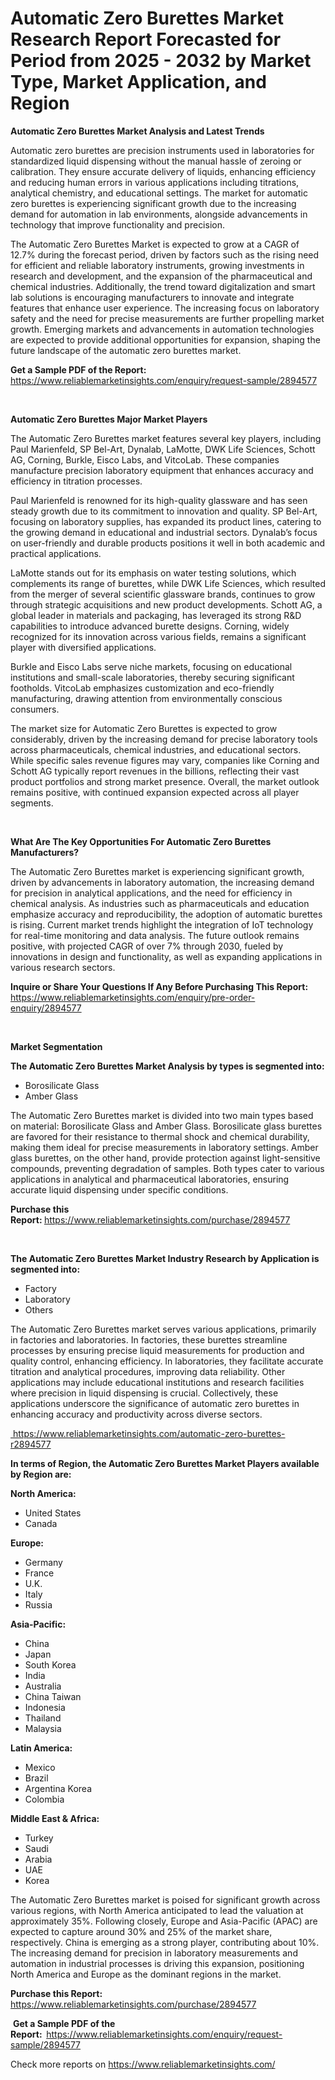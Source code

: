 <p><h1>Automatic Zero Burettes Market Research Report Forecasted for Period from 2025 -  2032 by Market Type, Market Application, and Region</h1></p><p><strong>Automatic Zero Burettes Market Analysis and Latest Trends</strong></p>
<p><p>Automatic zero burettes are precision instruments used in laboratories for standardized liquid dispensing without the manual hassle of zeroing or calibration. They ensure accurate delivery of liquids, enhancing efficiency and reducing human errors in various applications including titrations, analytical chemistry, and educational settings. The market for automatic zero burettes is experiencing significant growth due to the increasing demand for automation in lab environments, alongside advancements in technology that improve functionality and precision.</p><p>The Automatic Zero Burettes Market is expected to grow at a CAGR of 12.7% during the forecast period, driven by factors such as the rising need for efficient and reliable laboratory instruments, growing investments in research and development, and the expansion of the pharmaceutical and chemical industries. Additionally, the trend toward digitalization and smart lab solutions is encouraging manufacturers to innovate and integrate features that enhance user experience. The increasing focus on laboratory safety and the need for precise measurements are further propelling market growth. Emerging markets and advancements in automation technologies are expected to provide additional opportunities for expansion, shaping the future landscape of the automatic zero burettes market.</p></p>
<p><strong>Get a Sample PDF of the Report:&nbsp;</strong> <a href="https://www.reliablemarketinsights.com/enquiry/request-sample/2894577?utm_campaign=1894&utm_medium=2&utm_source=Github&utm_content=ia&utm_term=15032025&utm_id=automatic-zero-burettes">https://www.reliablemarketinsights.com/enquiry/request-sample/2894577</a></p>
<p>&nbsp;</p>
<p><strong>Automatic Zero Burettes Major Market Players</strong></p>
<p><p>The Automatic Zero Burettes market features several key players, including Paul Marienfeld, SP Bel-Art, Dynalab, LaMotte, DWK Life Sciences, Schott AG, Corning, Burkle, Eisco Labs, and VitcoLab. These companies manufacture precision laboratory equipment that enhances accuracy and efficiency in titration processes.</p><p>Paul Marienfeld is renowned for its high-quality glassware and has seen steady growth due to its commitment to innovation and quality. SP Bel-Art, focusing on laboratory supplies, has expanded its product lines, catering to the growing demand in educational and industrial sectors. Dynalab’s focus on user-friendly and durable products positions it well in both academic and practical applications.</p><p>LaMotte stands out for its emphasis on water testing solutions, which complements its range of burettes, while DWK Life Sciences, which resulted from the merger of several scientific glassware brands, continues to grow through strategic acquisitions and new product developments. Schott AG, a global leader in materials and packaging, has leveraged its strong R&D capabilities to introduce advanced burette designs. Corning, widely recognized for its innovation across various fields, remains a significant player with diversified applications.</p><p>Burkle and Eisco Labs serve niche markets, focusing on educational institutions and small-scale laboratories, thereby securing significant footholds. VitcoLab emphasizes customization and eco-friendly manufacturing, drawing attention from environmentally conscious consumers.</p><p>The market size for Automatic Zero Burettes is expected to grow considerably, driven by the increasing demand for precise laboratory tools across pharmaceuticals, chemical industries, and educational sectors. While specific sales revenue figures may vary, companies like Corning and Schott AG typically report revenues in the billions, reflecting their vast product portfolios and strong market presence. Overall, the market outlook remains positive, with continued expansion expected across all player segments.</p></p>
<p>&nbsp;</p>
<p><strong>What Are The Key Opportunities For Automatic Zero Burettes Manufacturers?</strong></p>
<p><p>The Automatic Zero Burettes market is experiencing significant growth, driven by advancements in laboratory automation, the increasing demand for precision in analytical applications, and the need for efficiency in chemical analysis. As industries such as pharmaceuticals and education emphasize accuracy and reproducibility, the adoption of automatic burettes is rising. Current market trends highlight the integration of IoT technology for real-time monitoring and data analysis. The future outlook remains positive, with projected CAGR of over 7% through 2030, fueled by innovations in design and functionality, as well as expanding applications in various research sectors.</p></p>
<p><strong>Inquire or Share Your Questions If Any Before Purchasing This Report:</strong> <a href="https://www.reliablemarketinsights.com/enquiry/pre-order-enquiry/2894577?utm_campaign=1894&utm_medium=2&utm_source=Github&utm_content=ia&utm_term=15032025&utm_id=automatic-zero-burettes">https://www.reliablemarketinsights.com/enquiry/pre-order-enquiry/2894577</a></p>
<p>&nbsp;</p>
<p><strong>Market Segmentation</strong></p>
<p><strong>The Automatic Zero Burettes Market Analysis by types is segmented into:</strong></p>
<p><ul><li>Borosilicate Glass</li><li>Amber Glass</li></ul></p>
<p><p>The Automatic Zero Burettes market is divided into two main types based on material: Borosilicate Glass and Amber Glass. Borosilicate glass burettes are favored for their resistance to thermal shock and chemical durability, making them ideal for precise measurements in laboratory settings. Amber glass burettes, on the other hand, provide protection against light-sensitive compounds, preventing degradation of samples. Both types cater to various applications in analytical and pharmaceutical laboratories, ensuring accurate liquid dispensing under specific conditions.</p></p>
<p><strong>Purchase this Report:&nbsp;</strong><a href="https://www.reliablemarketinsights.com/purchase/2894577?utm_campaign=1894&utm_medium=2&utm_source=Github&utm_content=ia&utm_term=15032025&utm_id=automatic-zero-burettes">https://www.reliablemarketinsights.com/purchase/2894577</a></p>
<p>&nbsp;</p>
<p><strong>The Automatic Zero Burettes Market Industry Research by Application is segmented into:</strong></p>
<p><ul><li>Factory</li><li>Laboratory</li><li>Others</li></ul></p>
<p><p>The Automatic Zero Burettes market serves various applications, primarily in factories and laboratories. In factories, these burettes streamline processes by ensuring precise liquid measurements for production and quality control, enhancing efficiency. In laboratories, they facilitate accurate titration and analytical procedures, improving data reliability. Other applications may include educational institutions and research facilities where precision in liquid dispensing is crucial. Collectively, these applications underscore the significance of automatic zero burettes in enhancing accuracy and productivity across diverse sectors.</p></p>
<p><a href="https://www.reliablemarketinsights.com/automatic-zero-burettes-r2894577?utm_campaign=1894&utm_medium=2&utm_source=Github&utm_content=ia&utm_term=15032025&utm_id=automatic-zero-burettes">&nbsp;https://www.reliablemarketinsights.com/automatic-zero-burettes-r2894577</a></p>
<p><strong>In terms of Region, the Automatic Zero Burettes Market Players available by Region are:</strong></p>
<p>
    <p> <strong> North America: </strong>
        <ul>
            <li>United States</li>
            <li>Canada</li>
        </ul>
        </p> 
    <p> <strong> Europe: </strong>
        <ul>
            <li>Germany</li>
            <li>France</li>
            <li>U.K.</li>
            <li>Italy</li>
            <li>Russia</li>
        </ul>
        </p> 
    <p> <strong> Asia-Pacific: </strong>
        <ul>
            <li>China</li>
            <li>Japan</li>
            <li>South Korea</li>
            <li>India</li>
            <li>Australia</li>
            <li>China Taiwan</li>
            <li>Indonesia</li>
            <li>Thailand</li>
            <li>Malaysia</li>
        </ul>
        </p> 
    <p> <strong> Latin America: </strong>
        <ul>
            <li>Mexico</li>
            <li>Brazil</li>
            <li>Argentina Korea</li>
            <li>Colombia</li>
        </ul>
        </p> 
    <p> <strong> Middle East & Africa: </strong>
        <ul>
            <li>Turkey</li>
            <li>Saudi</li>
            <li>Arabia</li>
            <li>UAE</li>
            <li>Korea</li>
        </ul>
    </p>
    </p>
<p><p>The Automatic Zero Burettes market is poised for significant growth across various regions, with North America anticipated to lead the valuation at approximately 35%. Following closely, Europe and Asia-Pacific (APAC) are expected to capture around 30% and 25% of the market share, respectively. China is emerging as a strong player, contributing about 10%. The increasing demand for precision in laboratory measurements and automation in industrial processes is driving this expansion, positioning North America and Europe as the dominant regions in the market.</p></p>
<p><strong>Purchase this Report: </strong><a href="https://www.reliablemarketinsights.com/purchase/2894577?utm_campaign=1894&utm_medium=2&utm_source=Github&utm_content=ia&utm_term=15032025&utm_id=automatic-zero-burettes">https://www.reliablemarketinsights.com/purchase/2894577</a></p>
<p>&nbsp;<strong>Get a Sample PDF of the Report:&nbsp;&nbsp;</strong><a href="https://www.reliablemarketinsights.com/enquiry/request-sample/2894577?utm_campaign=1894&utm_medium=2&utm_source=Github&utm_content=ia&utm_term=15032025&utm_id=automatic-zero-burettes">https://www.reliablemarketinsights.com/enquiry/request-sample/2894577</a></p>
<p><strong></strong></p>
<p>Check more reports on <a href="https://www.reliablemarketinsights.com/?utm_campaign=1894&utm_medium=2&utm_source=Github&utm_content=ia&utm_term=15032025&utm_id=automatic-zero-burettes">https://www.reliablemarketinsights.com/</a></p>